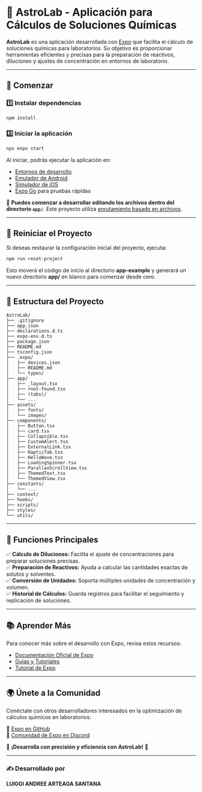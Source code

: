 # 📘 AstroLab - Aplicación para Cálculos de Soluciones Químicas

**AstroLab** es una aplicación desarrollada con [Expo](https://expo.dev) que facilita el cálculo de soluciones químicas para laboratorios. Su objetivo es proporcionar herramientas eficientes y precisas para la preparación de reactivos, diluciones y ajustes de concentración en entornos de laboratorio.

---

## 🚀 Comenzar

### 1️⃣ Instalar dependencias
```bash
npm install
```

### 2️⃣ Iniciar la aplicación
```bash
npx expo start
```

Al iniciar, podrás ejecutar la aplicación en:
- [Entornos de desarrollo](https://docs.expo.dev/develop/development-builds/introduction/)
- [Emulador de Android](https://docs.expo.dev/workflow/android-studio-emulator/)
- [Simulador de iOS](https://docs.expo.dev/workflow/ios-simulator/)
- [Expo Go](https://expo.dev/go) para pruebas rápidas

📂 **Puedes comenzar a desarrollar editando los archivos dentro del directorio `app/`**. Este proyecto utiliza [enrutamiento basado en archivos](https://docs.expo.dev/router/introduction/).

---

## 🔄 Reiniciar el Proyecto

Si deseas restaurar la configuración inicial del proyecto, ejecuta:

```bash
npm run reset-project
```

Esto moverá el código de inicio al directorio **app-example** y generará un nuevo directorio **app/** en blanco para comenzar desde cero.

---

## 📂 Estructura del Proyecto

```plaintext
AstroLab/
├── .gitignore
├── app.json
├── declarations.d.ts
├── expo-env.d.ts
├── package.json
├── README.md
├── tsconfig.json
├── .expo/
│   ├── devices.json
│   ├── README.md
│   └── types/
├── app/
│   ├── _layout.tsx
│   ├── +not-found.tsx
│   ├── (tabs)/
│   └── ...
├── assets/
│   ├── fonts/
│   └── images/
├── components/
│   ├── Button.tsx
│   ├── card.tsx
│   ├── Collapsible.tsx
│   ├── CustomAlert.tsx
│   ├── ExternalLink.tsx
│   ├── HapticTab.tsx
│   ├── HelloWave.tsx
│   ├── LoadingSpinner.tsx
│   ├── ParallaxScrollView.tsx
│   ├── ThemedText.tsx
│   └── ThemedView.tsx
├── constants/
│   └── ...
├── context/
├── hooks/
├── scripts/
├── styles/
└── utils/
```

---

## 🧪 Funciones Principales

✅ **Cálculo de Diluciones:** Facilita el ajuste de concentraciones para preparar soluciones precisas.  
✅ **Preparación de Reactivos:** Ayuda a calcular las cantidades exactas de solutos y solventes.  
✅ **Conversión de Unidades:** Soporta múltiples unidades de concentración y volumen.  
✅ **Historial de Cálculos:** Guarda registros para facilitar el seguimiento y replicación de soluciones.  

---

## 📚 Aprender Más

Para conocer más sobre el desarrollo con Expo, revisa estos recursos:

- [Documentación Oficial de Expo](https://docs.expo.dev/)
- [Guías y Tutoriales](https://docs.expo.dev/guides)
- [Tutorial de Expo](https://docs.expo.dev/tutorial/introduction/)

---

## 🌍 Únete a la Comunidad

Conéctate con otros desarrolladores interesados en la optimización de cálculos químicos en laboratorios:

🔗 [Expo en GitHub](https://github.com/expo/expo)  
💬 [Comunidad de Expo en Discord](https://chat.expo.dev)  

🚀 **¡Desarrolla con precisión y eficiencia con AstroLab!** 🧪

---

### ✍️ Desarrollado por
**LUIGGI ANDREE ARTEAGA SANTANA**



